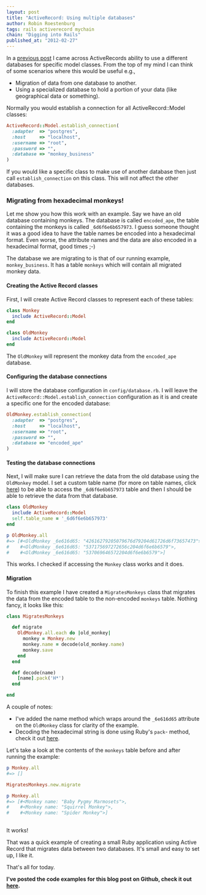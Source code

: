 ```yaml
--- 
layout: post 
title: "ActiveRecord: Using multiple databases"
author: Robin Roestenburg 
tags: rails activerecord mychain 
chain: "Digging into Rails"
published_at: "2012-02-27" 
---
```

In a [previous post](/2012/02/26/digging-into-rails-connecting-to-the-database)
I came across ActiveRecords ability to use a different databases for specific
model classes. From the top of my mind I can think of some scenarios where this
would be useful e.g.,

* Migration of data from one database to another.
* Using a specialized database to hold a portion of your data (like geographical
  data or something).

Normally you would establish a connection for all ActiveRecord::Model classes:

~~~ ruby
ActiveRecord::Model.establish_connection(
  :adapter  => "postgres",
  :host     => "localhost",
  :username => "root",
  :password => "",
  :database => "monkey_business"
)
~~~

If you would like a specific class to make use of another database then just
call `establish_connection` on this class. This will not affect the other
databases.

### Migrating from hexadecimal monkeys!
Let me show you how this work with an example. Say we have an old database
containing monkeys. The database is called `encoded_ape`, the table containing
the monkeys is called `_6d6f6e6b657973`. I guess someone thought it was a good
idea to have the table names be encoded into a hexadecimal format. Even worse,
the attribute names and the data are also encoded in a hexadecimal format, good
times ;-) 

The database we are migrating to is that of our running example,
`monkey_business`. It has a table `monkeys` which will contain all migrated
monkey data.

#### Creating the Active Record classes
First, I will create Active Record classes to represent each of these tables:

~~~ ruby
class Monkey 
  include ActiveRecord::Model
end

class OldMonkey
  include ActiveRecord::Model
end
~~~

The `OldMonkey` will represent the monkey data from the `encoded_ape` database.  

#### Configuring the database connections
I will store the database configuration in `config/database.rb`. I will leave
the `ActiveRecord::Model.establish_connection` configuration as it is and create
a specific one for the encoded database:

~~~ ruby
OldMonkey.establish_connection(
  :adapter  => "postgres",
  :host     => "localhost",
  :username => "root",
  :password => "",
  :database => "encoded_ape"
)
~~~

#### Testing the database connections
Next, I will make sure I can retrieve the data from the old database using the
`OldMonkey` model. I set a custom table name (for more on table names, click
[here](/2012/02/28/activerecord-using-multiple-databases)) to be able to access
the `_6d6f6e6b657973` table and then I should be able to retrieve the data from
that database.

~~~ ruby
class OldMonkey
  include ActiveRecord::Model
  self.table_name = '_6d6f6e6b657973'
end

p OldMonkey.all
#=> [#<OldMonkey _6e616d65: "42616279205079676d79204d61726d6f73657473">, 
#    #<OldMonkey _6e616d65: "537175697272656c204d6f6e6b6579">, 
#    #<OldMonkey _6e616d65: "537069646572204d6f6e6b6579">]
~~~

This works. I checked if accessing the `Monkey` class works and it does. 

#### Migration
To finish this example I have created a `MigratesMonkeys` class that migrates
the data from the encoded table to the non-encoded `monkeys` table. Nothing
fancy, it looks like this:

~~~ ruby
class MigratesMonkeys

  def migrate
    OldMonkey.all.each do |old_monkey| 
      monkey = Monkey.new
      monkey.name = decode(old_monkey.name)
      monkey.save
    end
  end

  def decode(name)
    [name].pack('H*')
  end

end
~~~

A couple of notes:

* I've added the name method which wraps around the `_6e616d65` attribute on the
  `OldMonkey` class for clarity of the example. 
* Decoding the hexadecimal string is done using Ruby's `pack`- method, check it
  out [here](http://ruby-doc.org/core-1.9.3/Array.html#method-i-pack).

Let's take a look at the contents of the `monkeys` table before and after
running the example: 

~~~ ruby
p Monkey.all
#=> []

MigratesMonkeys.new.migrate

p Monkey.all
#=> [#<Monkey name: "Baby Pygmy Marmosets">, 
#    #<Monkey name: "Squirrel Monkey">,
#    #<Monkey name: "Spider Monkey">]
    
~~~

It works! 

That was a quick example of creating a small Ruby application using Active
Record that migrates data between two databases. It's small and easy to set up,
I like it. 

That's all for today. 

**I've posted the code examples for this blog post on Github, check it out
[here](https://github.com/robinroestenburg/digging-into-rails/tree/master/005-using-multiple-databases).**



